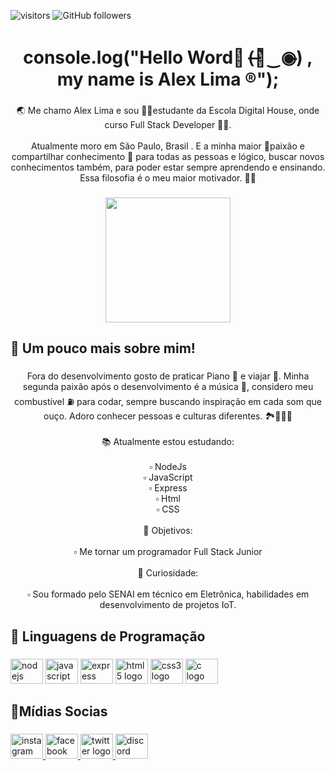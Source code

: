 ![visitors](https://visitor-badge.glitch.me/badge?page_id=Alima07.visitor-badge)
![GitHub followers](https://img.shields.io/github/followers/Alima07?style=social)

<h1 align="center">console.log("Hello Word👋 (̶◉͛‿◉̶) , my name is Alex Lima ®");</h1>

###

<p align="center">🌏 Me chamo Alex Lima e sou 🧑‍🏫estudante da Escola Digital House, onde curso Full Stack Developer 🧑‍💻.<br><br>Atualmente moro em São Paulo, Brasil . E a minha maior 💙paixão e compartilhar conhecimento 🧠 para todas as pessoas e lógico, buscar novos conhecimentos também, para poder estar sempre aprendendo e ensinando. Essa filosofia é o meu maior motivador. 🧘‍♂</p>

###

<div align="center">
  <img height="200" src="https://octodex.github.com/images/daftpunktocat-guy.gif"  />
</div>

###

<h2 align="left">🧬 Um pouco mais sobre mim!</h2>

###

<p align="center">Fora do desenvolvimento gosto de praticar Piano 🎹 e viajar 🌄. Minha segunda paixão após o desenvolvimento é a música 🎼, considero meu combustível ⛽ para codar, sempre buscando inspiração em cada som que ouço. Adoro conhecer pessoas e culturas diferentes. 🏞🏰🏯🗽<br><br>📚 Atualmente estou estudando:<br><br>▫ NodeJs<br>▫ JavaScript<br>▫ Express<br>▫ Html<br>▫ CSS<br><br>🎯 Objetivos:<br><br>▫ Me tornar um programador Full Stack Junior<br><br>🎲 Curiosidade:<br><br>▫ Sou formado pelo SENAI em técnico em Eletrônica, habilidades em desenvolvimento de projetos IoT.</p>

###

<h2 align="left">🤖 Linguagens de Programação</h2>

###

<div align="left">
  <img src="https://cdn.jsdelivr.net/gh/devicons/devicon/icons/nodejs/nodejs-original.svg" height="40" width="52" alt="nodejs logo"  />
  <img src="https://cdn.jsdelivr.net/gh/devicons/devicon/icons/javascript/javascript-original.svg" height="40" width="52" alt="javascript logo"  />
  <img src="https://cdn.jsdelivr.net/gh/devicons/devicon/icons/express/express-original.svg" height="40" width="52" alt="express logo"  />
  <img src="https://cdn.jsdelivr.net/gh/devicons/devicon/icons/html5/html5-original.svg" height="40" width="52" alt="html5 logo"  />
  <img src="https://cdn.jsdelivr.net/gh/devicons/devicon/icons/css3/css3-original.svg" height="40" width="52" alt="css3 logo"  />
  <img src="https://cdn.jsdelivr.net/gh/devicons/devicon/icons/c/c-original.svg" height="40" width="52" alt="c logo"  />
</div>

###

<h2 align="left">🤳Mídias Socias</h2>

###

<div align="left">
  <a href="https://www.instagram.com/a1ex.lima" target="_blank">
    <img src="https://raw.githubusercontent.com/maurodesouza/profile-readme-generator/master/src/assets/icons/social/instagram/default.svg" width="52" height="40" alt="instagram logo"  />
  </a>
  <a href="https://www.facebook.com/alima07" target="_blank">
    <img src="https://raw.githubusercontent.com/maurodesouza/profile-readme-generator/master/src/assets/icons/social/facebook/default.svg" width="52" height="40" alt="facebook logo"  />
  </a>
  <a href="https://twitter.com/A1ex_0282" target="_blank">
    <img src="https://raw.githubusercontent.com/maurodesouza/profile-readme-generator/master/src/assets/icons/social/twitter/default.svg" width="52" height="40" alt="twitter logo"  />
  </a>
  <a href="Alima07#2276" target="_blank">
    <img src="https://raw.githubusercontent.com/maurodesouza/profile-readme-generator/master/src/assets/icons/social/discord/default.svg" width="52" height="40" alt="discord logo"  />
  </a>
</div>

###
